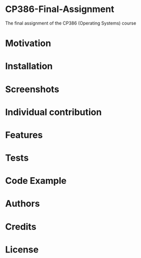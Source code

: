 # CP386-Final-Assignment
The final assignment of the CP386 (Operating Systems) course

# Motivation

# Installation

# Screenshots

# Individual contribution

# Features
# Tests
# Code Example
# Authors
# Credits
# License